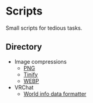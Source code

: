 # Scripts

Small scripts for tedious tasks.

## Directory

- Image compressions
  - [PNG](./src/sh/compress-image-png.sh)
  - [Tinify](./src/sh/compress-image-tinify.sh)
  - [WEBP](./src/sh/compress-image-webp.sh)
- VRChat
  - [World info data formatter](./src/js/vrc-world-info.js)
